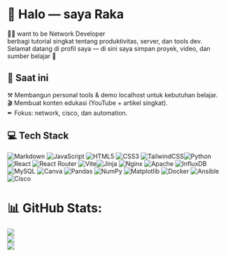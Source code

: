 # 👋 Halo — saya Raka

👨‍💻 want to be Network Developer <br/>
berbagi tutorial singkat tentang produktivitas, server, dan tools dev.  <br/>
Selamat datang di profil saya — di sini saya simpan proyek, video, dan sumber belajar 🙌 <br/>

## 🔭 Saat ini

⚒ Membangun personal tools & demo localhost untuk kebutuhan belajar. <br/>
🎬 Membuat konten edukasi (YouTube + artikel singkat). <br/>
✒ Fokus: network, cisco, dan automation. <br/>
    
## 💻 Tech Stack

![Markdown](https://img.shields.io/badge/markdown-%23000000.svg?style=for-the-badge&logo=markdown&logoColor=white) ![JavaScript](https://img.shields.io/badge/javascript-%23323330.svg?style=for-the-badge&logo=javascript&logoColor=%23F7DF1E) ![HTML5](https://img.shields.io/badge/html5-%23E34F26.svg?style=for-the-badge&logo=html5&logoColor=white) ![CSS3](https://img.shields.io/badge/css3-%231572B6.svg?style=for-the-badge&logo=css3&logoColor=white) ![TailwindCSS](https://img.shields.io/badge/tailwindcss-%2338B2AC.svg?style=for-the-badge&logo=tailwind-css&logoColor=white)![Python](https://img.shields.io/badge/python-3670A0?style=for-the-badge&logo=python&logoColor=ffdd54)  ![React](https://img.shields.io/badge/react-%2320232a.svg?style=for-the-badge&logo=react&logoColor=%2361DAFB) ![React Router](https://img.shields.io/badge/React_Router-CA4245?style=for-the-badge&logo=react-router&logoColor=white) ![Vite](https://img.shields.io/badge/vite-%23646CFF.svg?style=for-the-badge&logo=vite&logoColor=white)![Jinja](https://img.shields.io/badge/jinja-white.svg?style=for-the-badge&logo=jinja&logoColor=black) ![Nginx](https://img.shields.io/badge/nginx-%23009639.svg?style=for-the-badge&logo=nginx&logoColor=white) ![Apache](https://img.shields.io/badge/apache-%23D42029.svg?style=for-the-badge&logo=apache&logoColor=white) ![InfluxDB](https://img.shields.io/badge/InfluxDB-22ADF6?style=for-the-badge&logo=InfluxDB&logoColor=white) ![MySQL](https://img.shields.io/badge/mysql-4479A1.svg?style=for-the-badge&logo=mysql&logoColor=white) ![Canva](https://img.shields.io/badge/Canva-%2300C4CC.svg?style=for-the-badge&logo=Canva&logoColor=white) ![Pandas](https://img.shields.io/badge/pandas-%23150458.svg?style=for-the-badge&logo=pandas&logoColor=white) ![NumPy](https://img.shields.io/badge/numpy-%23013243.svg?style=for-the-badge&logo=numpy&logoColor=white) ![Matplotlib](https://img.shields.io/badge/Matplotlib-%23ffffff.svg?style=for-the-badge&logo=Matplotlib&logoColor=black) ![Docker](https://img.shields.io/badge/docker-%230db7ed.svg?style=for-the-badge&logo=docker&logoColor=white) ![Ansible](https://img.shields.io/badge/ansible-%231A1918.svg?style=for-the-badge&logo=ansible&logoColor=white) ![Cisco](https://img.shields.io/badge/cisco-%23049fd9.svg?style=for-the-badge&logo=cisco&logoColor=black) 

# 📊 GitHub Stats:
![](https://github-readme-stats.vercel.app/api?username=rakaMain&theme=dark&hide_border=false&include_all_commits=false&count_private=false)<br/>
![](https://nirzak-streak-stats.vercel.app/?user=rakaMain&theme=dark&hide_border=false)<br/>
![](https://github-readme-stats.vercel.app/api/top-langs/?username=rakaMain&theme=dark&hide_border=false&include_all_commits=false&count_private=false&layout=compact)

